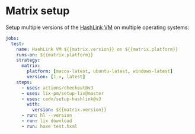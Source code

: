 # Matrix setup
Setup multiple versions of the [HashLink VM](https://hashlink.haxe.org) on multiple operating systems:

```yaml
jobs:
  test:
    name: HashLink VM ${{matrix.version}} on ${{matrix.platform}}
    runs-on: ${{matrix.platform}}
    strategy:
      matrix:
        platform: [macos-latest, ubuntu-latest, windows-latest]
        version: [1.x, latest]
    steps:
      - uses: actions/checkout@v3
      - uses: lix-pm/setup-lix@master
      - uses: cedx/setup-hashlink@v3
        with:
          version: ${{matrix.version}}
      - run: hl --version
      - run: lix download
      - run: haxe test.hxml
```
